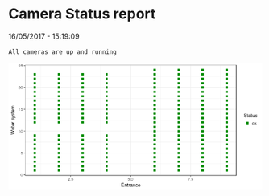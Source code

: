Camera Status report
================
16/05/2017 - 15:19:09

    All cameras are up and running

![](camreport_files/figure-markdown_github/unnamed-chunk-2-1.png)
